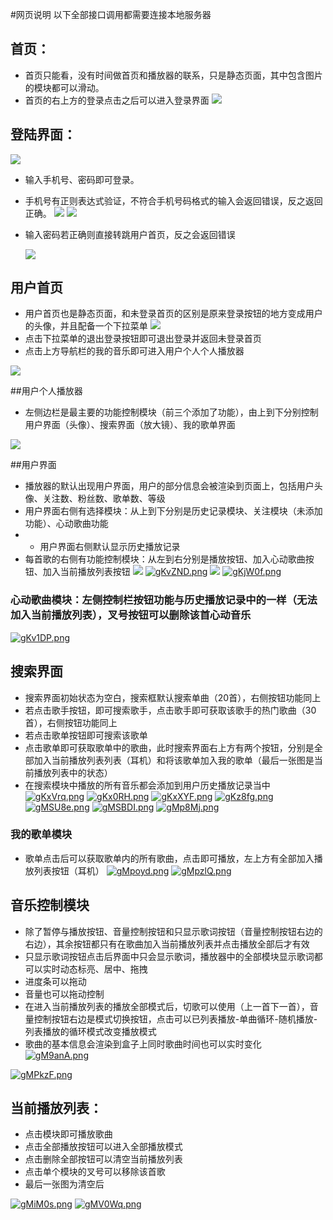 #网页说明
以下全部接口调用都需要连接本地服务器


## 首页：
+ 首页只能看，没有时间做首页和播放器的联系，只是静态页面，其中包含图片的模块都可以滑动。
+ 首页的右上方的登录点击之后可以进入登录界面
 ![](https://ftp.bmp.ovh/imgs/2021/05/ab2f1a8b3e3a4d6c.png)

## 登陆界面：
 ![](https://ftp.bmp.ovh/imgs/2021/05/19f90b10e0e6a1ad.png)

+	输入手机号、密码即可登录。

+	手机号有正则表达式验证，不符合手机号码格式的输入会返回错误，反之返回正确。
![](https://ftp.bmp.ovh/imgs/2021/05/a10d8a8f1d41dce7.png)
![](https://ftp.bmp.ovh/imgs/2021/05/beacede1de0448e3.png)

+	输入密码若正确则直接转跳用户首页，反之会返回错误	
	
	![](https://ftp.bmp.ovh/imgs/2021/05/68abd3ce4b25e4d5.png)

##	用户首页
+ 用户首页也是静态页面，和未登录首页的区别是原来登录按钮的地方变成用户的头像，并且配备一个下拉菜单
![](https://ftp.bmp.ovh/imgs/2021/05/368a1807d3cc14a6.png)
+ 点击下拉菜单的退出登录按钮即可退出登录并返回未登录首页
+ 点击上方导航栏的我的音乐即可进入用户个人个人播放器
 
![](https://ftp.bmp.ovh/imgs/2021/05/28eb9186682dfdb4.png)

##用户个人播放器
+ 左侧边栏是最主要的功能控制模块（前三个添加了功能），由上到下分别控制用户界面（头像）、搜索界面（放大镜）、我的歌单界面

![](https://ftp.bmp.ovh/imgs/2021/05/cbb92f257fb770d6.png)




##用户界面
+ 播放器的默认出现用户界面，用户的部分信息会被渲染到页面上，包括用户头像、关注数、粉丝数、歌单数、等级
+ 用户界面右侧有选择模块：从上到下分别是历史记录模块、关注模块（未添加功能）、心动歌曲功能
+ + 用户界面右侧默认显示历史播放记录 
+ 每首歌的右侧有功能控制模块：从左到右分别是播放按钮、加入心动歌曲按钮、加入当前播放列表按钮
![](https://ftp.bmp.ovh/imgs/2021/05/73dfdcdcfc27f53c.png)
[![gKvZND.png](https://z3.ax1x.com/2021/05/05/gKvZND.png)](https://imgtu.com/i/gKvZND)
![](https://ftp.bmp.ovh/imgs/2021/05/ddc97a14a4e2c25c.png)
[![gKjW0f.png](https://z3.ax1x.com/2021/05/05/gKjW0f.png)](https://imgtu.com/i/gKjW0f)


### 心动歌曲模块：左侧控制栏按钮功能与历史播放记录中的一样（无法加入当前播放列表），叉号按钮可以删除该首心动音乐

[![gKv1DP.png](https://z3.ax1x.com/2021/05/05/gKv1DP.png)](https://imgtu.com/i/gKv1DP)



## 搜索界面
+ 搜索界面初始状态为空白，搜索框默认搜索单曲（20首），右侧按钮功能同上
+ 若点击歌手按钮，即可搜索歌手，点击歌手即可获取该歌手的热门歌曲（30首），右侧按钮功能同上
+ 若点击歌单按钮即可搜索该歌单
+ 点击歌单即可获取歌单中的歌曲，此时搜索界面右上方有两个按钮，分别是全部加入当前播放列表列表（耳机）和将该歌单加入我的歌单（最后一张图是当前播放列表中的状态）
+ 在搜索模块中播放的所有音乐都会添加到用户历史播放记录当中
[![gKxVrq.png](https://z3.ax1x.com/2021/05/05/gKxVrq.png)](https://imgtu.com/i/gKxVrq)
[![gKx0RH.png](https://z3.ax1x.com/2021/05/05/gKx0RH.png)](https://imgtu.com/i/gKx0RH)
[![gKxXYF.png](https://z3.ax1x.com/2021/05/05/gKxXYF.png)](https://imgtu.com/i/gKxXYF)
[![gKz8fg.png](https://z3.ax1x.com/2021/05/05/gKz8fg.png)](https://imgtu.com/i/gKz8fg)
[![gMSU8e.png](https://z3.ax1x.com/2021/05/05/gMSU8e.png)](https://imgtu.com/i/gMSU8e)
[![gMSBDI.png](https://z3.ax1x.com/2021/05/05/gMSBDI.png)](https://imgtu.com/i/gMSBDI)
[![gMp8Mj.png](https://z3.ax1x.com/2021/05/05/gMp8Mj.png)](https://imgtu.com/i/gMp8Mj)


### 我的歌单模块
+ 歌单点击后可以获取歌单内的所有歌曲，点击即可播放，左上方有全部加入播放列表按钮（耳机）
[![gMpoyd.png](https://z3.ax1x.com/2021/05/05/gMpoyd.png)](https://imgtu.com/i/gMpoyd)
[![gMpzlQ.png](https://z3.ax1x.com/2021/05/05/gMpzlQ.png)](https://imgtu.com/i/gMpzlQ)

## 音乐控制模块
+ 除了暂停与播放按钮、音量控制按钮和只显示歌词按钮（音量控制按钮右边的右边），其余按钮都只有在歌曲加入当前播放列表并点击播放全部后才有效
+ 只显示歌词按钮点击后界面中只会显示歌词，播放器中的全部模块显示歌词都可以实时动态标亮、居中、拖拽
+ 进度条可以拖动
+ 音量也可以拖动控制
+ 在进入当前播放列表的播放全部模式后，切歌可以使用（上一首下一首），音量控制按钮右边是模式切换按钮，点击可以已列表播放-单曲循环-随机播放-列表播放的循环模式改变播放模式
+ 歌曲的基本信息会渲染到盒子上同时歌曲时间也可以实时变化
[![gM9anA.png](https://z3.ax1x.com/2021/05/05/gM9anA.png)](https://imgtu.com/i/gM9anA)

[![gMPkzF.png](https://z3.ax1x.com/2021/05/05/gMPkzF.png)](https://imgtu.com/i/gMPkzF)

## 当前播放列表：
+ 点击模块即可播放歌曲
+ 点击全部播放按钮可以进入全部播放模式
+ 点击删除全部按钮可以清空当前播放列表
+ 点击单个模块的叉号可以移除该首歌
+ 最后一张图为清空后

[![gMiM0s.png](https://z3.ax1x.com/2021/05/05/gMiM0s.png)](https://imgtu.com/i/gMiM0s)
[![gMV0Wq.png](https://z3.ax1x.com/2021/05/05/gMV0Wq.png)](https://imgtu.com/i/gMV0Wq)





